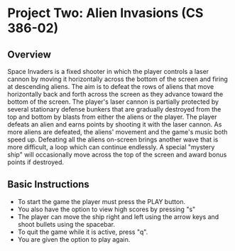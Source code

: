 # Project Two: Alien Invasions (CS 386-02)
 
## Overview

Space Invaders is a fixed shooter in which the player controls a laser cannon by moving it horizontally across the bottom of the screen and firing at descending aliens. The aim is to defeat the rows of aliens that move horizontally back and forth across the screen as they advance toward the bottom of the screen. The player's laser cannon is partially protected by several stationary defense bunkers that are gradually destroyed from the top and bottom by blasts from either the aliens or the player. The player defeats an alien and earns points by shooting it with the laser cannon. As more aliens are defeated, the aliens' movement and the game's music both speed up. Defeating all the aliens on-screen brings another wave that is more difficult, a loop which can continue endlessly. A special "mystery ship" will occasionally move across the top of the screen and award bonus points if destroyed.

## Basic Instructions

* To start the game the player must press the PLAY button.
* You also have the option to view high scores by pressing "s"
* The player can move the ship right and left using the arrow keys and shoot bullets using the spacebar. 
* To quit the game while it is active, press "q".
* You are given the option to play again.
